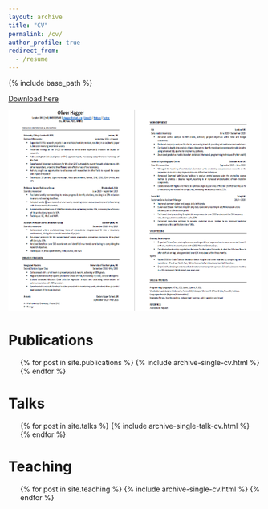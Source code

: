 ```yaml
---
layout: archive
title: "CV"
permalink: /cv/
author_profile: true
redirect_from:
  - /resume
---
```


{% include base_path %}





<a href="/files/Oliver Hagger_CV.pdf">Download here</a>

<img src="/images/OliverHaggerCV.PNG" class="img" alt="CV" width="600" height="400"/>

Publications
======
  <ul>{% for post in site.publications %}
    {% include archive-single-cv.html %}
  {% endfor %}</ul>
  
Talks
======
  <ul>{% for post in site.talks %}
    {% include archive-single-talk-cv.html %}
  {% endfor %}</ul>
  
Teaching
======
  <ul>{% for post in site.teaching %}
    {% include archive-single-cv.html %}
  {% endfor %}</ul>
  
